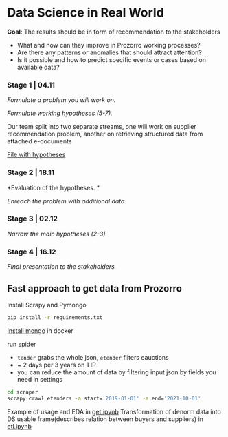 
# Data Science in Real World

**Goal**: The results should be in form of recommendation to the stakeholders 
* What and how can they improve in Prozorro working processes?
* Are there any patterns or anomalies that should attract attention?
* Is it possible and how to predict specific events or cases based on available data?


### Stage 1 | 04.11
*Formulate a problem you will work on.*

*Formulate working hypotheses (5-7).*

Our team split into two separate streams, one will work on supplier recommendation problem, another on retrieving structured data from attached e-documents

[File with hypotheses](./hypotheses.md)

### Stage 2 | 18.11
*Evaluation of the hypotheses. *

*Enreach the problem with additional data.*


### Stage 3 | 02.12
*Narrow the main hypotheses (2-3).*
### Stage 4 | 16.12
*Final presentation to the stakeholders.*

## Fast approach to get data from Prozorro

Install Scrapy and Pymongo

```bash
pip install -r requirements.txt 
```

[Install mongo](https://hub.docker.com/_/mongo) in docker

run spider

* `tender` grabs the whole json, `etender` filters eauctions
* ~ 2 days per 3 years on 1 IP
* you can reduce the amount of data by filtering input json by fields you need in settings 


```bash
cd scraper
scrapy crawl etenders -a start='2019-01-01' -a end='2021-10-01'
```

Example of usage and EDA in [get.ipynb](./get.ipynb)
Transformation of denorm data into DS usable frame(describes relation between buyers and suppliers) in [etl.ipynb](./etl.ipynb)
